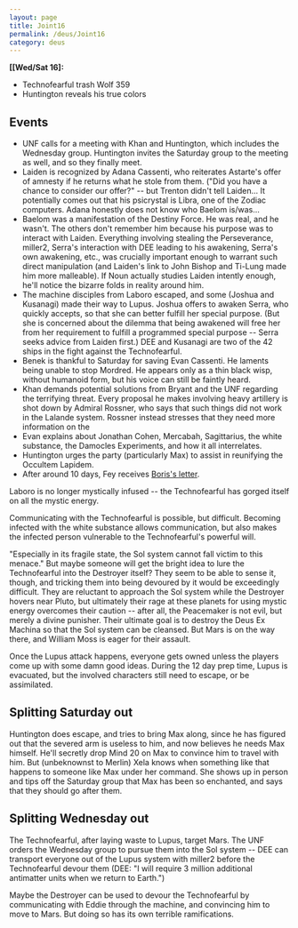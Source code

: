 ```yaml
---
layout: page
title: Joint16
permalink: /deus/Joint16
category: deus
---
```

__[[Wed/Sat 16]:__
* Technofearful trash Wolf 359
* Huntington reveals his true colors

## Events
* UNF calls for a meeting with Khan and Huntington, which includes the Wednesday group. Huntington invites the Saturday group to the meeting as well, and so they finally meet.
* Laiden is recognized by Adana Cassenti, who reiterates Astarte's offer of amnesty if he returns what he stole from them. (&quot;Did you have a chance to consider our offer?&quot; -- but Trenton didn't tell Laiden... It potentially comes out that his psicrystal is Libra, one of the Zodiac computers. Adana honestly does not know who Baelom is/was...
* Baelom was a manifestation of the Destiny Force. He was real, and he wasn't. The others don't remember him because his purpose was to interact with Laiden. Everything involving stealing the Perseverance, miller2, Serra's interaction with DEE leading to his awakening, Serra's own awakening, etc., was crucially important enough to warrant such direct manipulation (and Laiden's link to John Bishop and Ti-Lung made him more malleable). If Noun actually studies Laiden intently enough, he'll notice the bizarre folds in reality around him.
* The machine disciples from Laboro escaped, and some (Joshua and Kusanagi) made their way to Lupus. Joshua offers to awaken Serra, who quickly accepts, so that she can better fulfill her special purpose. (But she is concerned about the dilemma that being awakened will free her from her requirement to fulfill a programmed special purpose -- Serra seeks advice from Laiden first.) DEE and Kusanagi are two of the 42 ships in the fight against the Technofearful.
* Benek is thankful to Saturday for saving Evan Cassenti. He laments being unable to stop Mordred. He appears only as a thin black wisp, without humanoid form, but his voice can still be faintly heard.
* Khan demands potential solutions from Bryant and the UNF regarding the terrifying threat. Every proposal he makes involving heavy artillery is shot down by Admiral Rossner, who says that such things did not work in the Lalande system. Rossner instead stresses that they need more information on the 
* Evan explains about Jonathan Cohen, Mercabah, Sagittarius, the white substance, the Damocles Experiments, and how it all interrelates.
* Huntington urges the party (particularly Max) to assist in reunifying the Occultem Lapidem.
* After around 10 days, Fey receives [Boris's letter](BorisLetter).

Laboro is no longer mystically infused -- the Technofearful has gorged itself on all the mystic energy.

Communicating with the Technofearful is possible, but difficult. Becoming infected with the white substance allows communication, but also makes the infected person vulnerable to the Technofearful's powerful will.

&quot;Especially in its fragile state, the Sol system cannot fall victim to this menace.&quot; But maybe someone will get the bright idea to lure the Technofearful into the Destroyer itself? They seem to be able to sense it, though, and tricking them into being devoured by it would be exceedingly difficult. They are reluctant to approach the Sol system while the Destroyer hovers near Pluto, but ultimately their rage at these planets for using mystic energy overcomes their caution -- after all, the Peacemaker is not evil, but merely a divine punisher. Their ultimate goal is to destroy the Deus Ex Machina so that the Sol system can be cleansed. But Mars is on the way there, and William Moss is eager for their assault.

Once the Lupus attack happens, everyone gets owned unless the players come up with some damn good ideas. During the 12 day prep time, Lupus is evacuated, but the involved characters still need to escape, or be assimilated.

## Splitting Saturday out
Huntington does escape, and tries to bring Max along, since he has figured out that the severed arm is useless to him, and now believes he needs Max himself. He'll secretly drop Mind 20 on Max to convince him to travel with him. But (unbeknownst to Merlin) Xela knows when something like that happens to someone like Max under her command. She shows up in person and tips off the Saturday group that Max has been so enchanted, and says that they should go after them.

## Splitting Wednesday out
The Technofearful, after laying waste to Lupus, target Mars. The UNF orders the Wednesday group to pursue them into the Sol system -- DEE can transport everyone out of the Lupus system with miller2 before the Technofearful devour them (DEE: &quot;I will require 3 million additional antimatter units when we return to Earth.&quot;)

Maybe the Destroyer can be used to devour the Technofearful by communicating with Eddie through the machine, and convincing him to move to Mars. But doing so has its own terrible ramifications.
